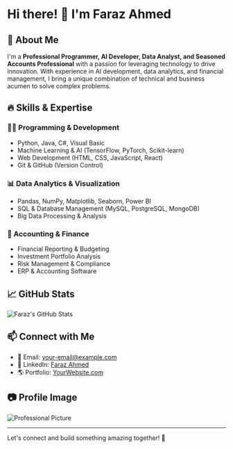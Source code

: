 # Hi there! 👋 I'm Faraz Ahmed

## 🚀 About Me
I'm a **Professional Programmer, AI Developer, Data Analyst, and Seasoned Accounts Professional** with a passion for leveraging technology to drive innovation. With experience in AI development, data analytics, and financial management, I bring a unique combination of technical and business acumen to solve complex problems.

## 🔥 Skills & Expertise

### 👨‍💻 Programming & Development
- Python, Java, C#, Visual Basic
- Machine Learning & AI (TensorFlow, PyTorch, Scikit-learn)
- Web Development (HTML, CSS, JavaScript, React)
- Git & GitHub (Version Control)

### 📊 Data Analytics & Visualization
- Pandas, NumPy, Matplotlib, Seaborn, Power BI
- SQL & Database Management (MySQL, PostgreSQL, MongoDB)
- Big Data Processing & Analysis

### 💼 Accounting & Finance
- Financial Reporting & Budgeting
- Investment Portfolio Analysis
- Risk Management & Compliance
- ERP & Accounting Software

## 📈 GitHub Stats
![Faraz's GitHub Stats](https://github-readme-stats.vercel.app/api?username=FarazAhmed&show_icons=true&theme=dark)

## 📫 Connect with Me
- 📧 Email: [your-email@example.com](mailto:your-email@example.com)
- 💼 LinkedIn: [Faraz Ahmed](https://linkedin.com/in/farazahmed)
- 🌎 Portfolio: [YourWebsite.com](https://yourwebsite.com)

## 📷 Profile Image
![Professional Picture](https://via.placeholder.com/150)

---
Let's connect and build something amazing together! 🚀
